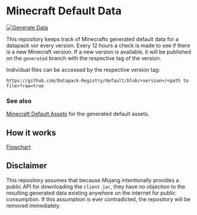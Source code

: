 # Minecraft Default Data
[![Generate Data](https://github.com/Datapack-Registry/default/actions/workflows/generate.yml/badge.svg?branch=main)](https://github.com/Datapack-Registry/default/actions/workflows/generate.yml)

This repository keeps track of Minecrafts generated default data for a datapack vor every version. Every 12 hours a check is made to see if there is a new Minecraft version. If a new version is available, it will be published on the `generated` branch with the respective tag of the version.

Individual files can be accessed by the respective version tag:
```url
https://github.com/Datapack-Registry/default/blob/<version>/<path to file>?raw=true
```

### See also

[Minecraft Default Assets](https://github.com/Resourcepack-Registry/default) for the generated default assets.

## How it works
[Flowchart](./flowchart.md)

## Disclaimer
This repository assumes that because Mojang intentionally provides a public API for downloading the `client.jar`, they have no objection to the resulting generated data existing anywhere on the internet for public consumption. If this assumption is ever contradicted, the repository will be removed immediately.
